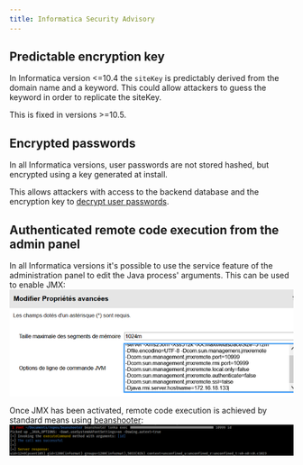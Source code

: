 ```yaml
---
title: Informatica Security Advisory
---
```


Predictable encryption key
--------------------------
In Informatica version <=10.4 the ```siteKey``` is predictably derived from the domain name and a keyword. This could allow attackers to guess the keyword in order to replicate the siteKey.

This is fixed in versions >=10.5.

Encrypted passwords
-------------------
In all Informatica versions, user passwords are not stored hashed, but encrypted using a key generated at install.

This allows attackers with access to the backend database and the encryption key to [decrypt user passwords](https://www.errno.fr/Informatica.html).

Authenticated remote code execution from the admin panel
--------------------------------------------------------
In all Informatica versions it's possible to use the service feature of the administration panel to edit the Java process' arguments. This can be used to enable JMX:
![jmx](./Informatica/jmx.png)

Once JMX has been activated, remote code execution is achieved by standard means using [beanshooter](https://github.com/qtc-de/beanshooter):
![rce](./Informatica/rce.png)
